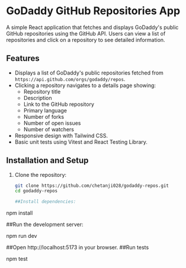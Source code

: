  
# GoDaddy GitHub Repositories App

A simple React application that fetches and displays GoDaddy's public GitHub repositories using the GitHub API. Users can view a list of repositories and click on a repository to see detailed information.

## Features
- Displays a list of GoDaddy's public repositories fetched from `https://api.github.com/orgs/godaddy/repos`.
- Clicking a repository navigates to a details page showing:
  - Repository title
  - Description
  - Link to the GitHub repository
  - Primary language
  - Number of forks
  - Number of open issues
  - Number of watchers
- Responsive design with Tailwind CSS.
- Basic unit tests using Vitest and React Testing Library.

## Installation and Setup
1. Clone the repository:
   ```bash
   git clone https://github.com/chetanji028/godaddy-repos.git
   cd godaddy-repos

   ##Install dependencies:

npm install

##Run the development server:

npm run dev

##Open http://localhost:5173 in your browser.
##Run tests

npm test

